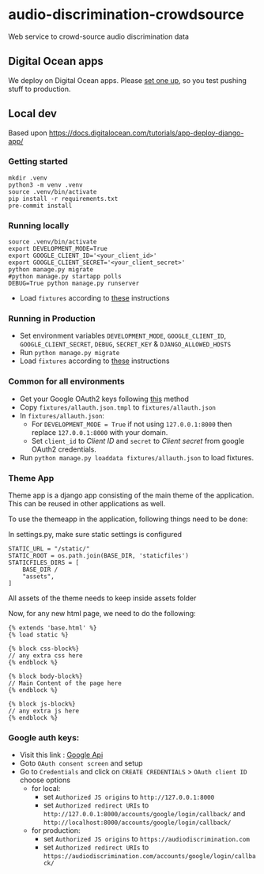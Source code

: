 # audio-discrimination-crowdsource

Web service to crowd-source audio discrimination data

## Digital Ocean apps

We deploy on Digital Ocean apps. Please [set one
up](https://docs.digitalocean.com/tutorials/app-deploy-django-app/), so
you test pushing stuff to production.

## Local dev

Based upon https://docs.digitalocean.com/tutorials/app-deploy-django-app/

### Getting started

```
mkdir .venv
python3 -m venv .venv
source .venv/bin/activate
pip install -r requirements.txt
pre-commit install
```

### Running locally

```
source .venv/bin/activate
export DEVELOPMENT_MODE=True
export GOOGLE_CLIENT_ID='<your_client_id>'
export GOOGLE_CLIENT_SECRET='<your_client_secret>'
python manage.py migrate
#python manage.py startapp polls
DEBUG=True python manage.py runserver
```
- Load `fixtures` according to [these](#Common-for-all-environments) instructions

### Running in Production
- Set environment variables `DEVELOPMENT_MODE`, `GOOGLE_CLIENT_ID`, `GOOGLE_CLIENT_SECRET`, `DEBUG`, `SECRET_KEY` & `DJANGO_ALLOWED_HOSTS`
- Run `python manage.py migrate`
- Load `fixtures` according to [these](#Common-for-all-environments) instructions

### Common for all environments
- Get your Google OAuth2 keys following [this](#Google-auth-keys) method
- Copy `fixtures/allauth.json.tmpl` to `fixtures/allauth.json`
- In `fixtures/allauth.json`:
    - For `DEVELOPMENT_MODE = True` if not using `127.0.0.1:8000` then replace `127.0.0.1:8000` with your domain.
    - Set `client_id` to *Client ID* and `secret` to *Client secret* from google OAuth2 credentials.
- Run `python manage.py loaddata fixtures/allauth.json` to load fixtures.


### Theme App

Theme app is a django app consisting of the main theme of the application.
This can be reused in other applications as well.

To use the themeapp in the application, following things need to be done:

In settings.py, make sure static settings is configured

```
STATIC_URL = "/static/"
STATIC_ROOT = os.path.join(BASE_DIR, 'staticfiles')
STATICFILES_DIRS = [
    BASE_DIR / 
    "assets",
]
```

All assets of the theme needs to keep inside assets folder

Now, for any new html page, we need to do the following:

```
{% extends 'base.html' %}
{% load static %}

{% block css-block%}
// any extra css here
{% endblock %}

{% block body-block%}
// Main Content of the page here
{% endblock %}

{% block js-block%}
// any extra js here
{% endblock %}

```

### Google auth keys:

- Visit this link : [Google Api](https://console.cloud.google.com/apis/dashboard)
- Goto `OAuth consent screen` and setup
- Go to `Credentials` and click on `CREATE CREDENTIALS` > `OAuth client ID` choose options
    - for local:
        - set `Authorized JS origins` to `http://127.0.0.1:8000`
        - set `Authorized redirect URIs` to `http://127.0.0.1:8000/accounts/google/login/callback/` and `http://localhost:8000/accounts/google/login/callback/`
    - for production:
        - set `Authorized JS origins` to `https://audiodiscrimination.com`
        - set `Authorized redirect URIs` to `https://audiodiscrimination.com/accounts/google/login/callback/`
